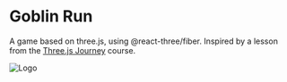 # Goblin Run

A game based on three.js, using @react-three/fiber. Inspired by a lesson from the [Three.js Journey](https://threejs-journey.com/) course.


![Logo](https://github.com)


